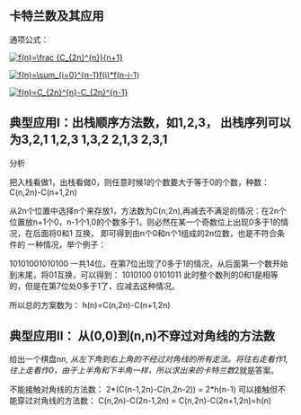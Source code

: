 ## 卡特兰数及其应用

通项公式：

<a href="https://www.codecogs.com/eqnedit.php?latex=f(n)=\frac&space;{C_{2n}^{n}}{n&plus;1}" target="_blank"><img src="https://latex.codecogs.com/gif.latex?f(n)=\frac&space;{C_{2n}^{n}}{n&plus;1}" title="f(n)=\frac {C_{2n}^{n}}{n+1}" /></a>

<a href="https://www.codecogs.com/eqnedit.php?latex=f(n)=\sum_{i=0}^{n-1}f(i)*f(n-i-1)" target="_blank"><img src="https://latex.codecogs.com/gif.latex?f(n)=\sum_{i=0}^{n-1}f(i)*f(n-i-1)" title="f(n)=\sum_{i=0}^{n-1}f(i)*f(n-i-1)" /></a>

<a href="https://www.codecogs.com/eqnedit.php?latex=f(n)=C_{2n}^{n}-C_{2n}^{n-1}" target="_blank"><img src="https://latex.codecogs.com/gif.latex?f(n)=C_{2n}^{n}-C_{2n}^{n-1}" title="f(n)=C_{2n}^{n}-C_{2n}^{n-1}" /></a>


## 典型应用I：出栈顺序方法数，如1,2,3， 出栈序列可以为3,2,1   1,2,3  1,3,2  2,1,3  2,3,1


分析

把入栈看做1，出栈看做0，则任意时候1的个数要大于等于0的个数，种数：C(n,2n)-C(n+1,2n)

从2n个位置中选择n个来存放1，方法数为C(n,2n),再减去不满足的情况：在2n个位置放n+1个0，n-1个1,0的个数多于1，则必然在某一个奇数位上出现0多于1的情况，在后面将0和1 互换，
即可得到由n个0和n个1组成的2n位数，也是不符合条件的 一种情况，举个例子：

10101001010100 一共14位，在第7位出现了0多于1的情况，从后面第一个数开始到末尾，将01互换，可以得到： 1010100  0101011  此时整个数列的0和1是相等的，但是在第7位处0多于1了，应减去这种情况。

所以总的方案数为： h(n)=C(n,2n)-C(n+1,2n)

## 典型应用II： 从(0,0)到(n,n)不穿过对角线的方法数

给出一个棋盘n*n, 从左下角到右上角的不经过对角线的所有走法。将往右走看作1,往上走看作0，由于上半角和下半角一样，所以求出来的卡特兰数*2就是答案。

不能接触对角线的方法数： 2*(C(n-1,2n)-C(n,2n-2)) = 2*h(n-1)
可以接触但不能穿过对角线的方法数：  C(n,2n)-C(2n-1,2n) = C(n,2n)-C(2n+1,2n)=h(n)
